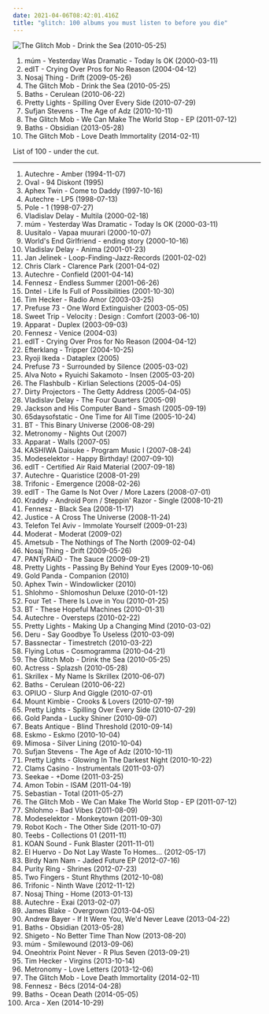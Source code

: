 ```yaml
---
date: 2021-04-06T08:42:01.416Z
title: "glitch: 100 albums you must listen to before you die"
---
```

![The Glitch Mob - Drink the Sea (2010-05-25)](http://coverartarchive.org/release/76e5d7ce-8051-4bb4-8aac-f248a4834114/18402662166-500.jpg "The Glitch Mob - Drink the Sea (2010-05-25)")
<ol class="albums">
<li data-cover="https://img.discogs.com/4A7pxX5IPWZyBTGjz_ivrmyVXi8=/fit-in/600x600/filters:strip_icc():format(jpeg):mode_rgb():quality(90)/discogs-images/R-28802-1300556819.jpeg.jpg" data-tags="ambient, glitch, electronica, post-rock" role="button">múm - Yesterday Was Dramatic - Today Is OK (2000-03-11)</li>
<li data-cover="http://coverartarchive.org/release/d38a0e2e-cf35-47ad-85ae-a87c4f321d3b/13298022685-500.jpg" data-tags="idm, glitch" role="button">edIT - Crying Over Pros for No Reason (2004-04-12)</li>
<li data-cover="http://coverartarchive.org/release/d1b46266-0c14-4e82-856a-4ce9e900fa06/23064993362-500.jpg" data-tags="idm, glitch-hop, electronic, glitch" role="button">Nosaj Thing - Drift (2009-05-26)</li>
<li data-cover="http://coverartarchive.org/release/76e5d7ce-8051-4bb4-8aac-f248a4834114/18402662166-500.jpg" data-tags="glitch, electronic" role="button">The Glitch Mob - Drink the Sea (2010-05-25)</li>
<li data-cover="http://coverartarchive.org/release/5ddd6650-d435-447d-8679-98a63ddaf637/3944000674-500.jpg" data-tags="electronic, downtempo, idm" role="button">Baths - Cerulean (2010-06-22)</li>
<li data-cover="http://coverartarchive.org/release/df4b1069-8b30-4ac5-86ff-99fe6f0e80b0/23256585874-500.jpg" data-tags="electronic, hip hop, experimental, funk, glitch, trip hop, instrumental hip-hop, wonky" role="button">Pretty Lights - Spilling Over Every Side (2010-07-29)</li>
<li data-cover="http://coverartarchive.org/release/2c80ce6d-a9de-4dac-8d2c-69b1df44c9c0/18661854773-500.jpg" data-tags="indie, art pop, electronic" role="button">Sufjan Stevens - The Age of Adz (2010-10-11)</li>
<li data-cover="http://coverartarchive.org/release/6bc86b31-424a-48bc-8156-4d9656bb5f30/2751813457-500.jpg" data-tags="electronic, indie, idm, glitch, glitch mob" role="button">The Glitch Mob - We Can Make The World Stop - EP (2011-07-12)</li>
<li data-cover="http://coverartarchive.org/release/f5aa8083-768e-495b-b7ce-0918cc9ff5d3/5445573385-500.jpg" data-tags="electronic, glitch" role="button">Baths - Obsidian (2013-05-28)</li>
<li data-cover="http://coverartarchive.org/release/1b6379fb-8b83-4d07-9375-854cc90ea1b3/21405595554-500.jpg" data-tags="dubstep, glitch" role="button">The Glitch Mob - Love Death Immortality (2014-02-11)</li>
</ol>
List of 100 - under the cut.
<!-- more -->

_________________

<ol class="albums">
<li data-cover="https://via.placeholder.com/450" data-tags="idm, ambient" role="button">
Autechre - Amber (1994-11-07)
</li>
<li data-cover="https://img.discogs.com/USp7-AAcr2XNFjJ3hgBHb-by6dg=/fit-in/600x536/filters:strip_icc():format(jpeg):mode_rgb():quality(90)/discogs-images/R-94241-1330767595.jpeg.jpg" data-tags="ambient, glitch" role="button">
Oval - 94 Diskont (1995)
</li>
<li data-cover="http://coverartarchive.org/release/32ad4a8c-cd44-3637-ac39-3479d7be8fb2/19702223299-500.jpg" data-tags="electronic, idm" role="button">
Aphex Twin - Come to Daddy (1997-10-16)
</li>
<li data-cover="https://via.placeholder.com/450" data-tags="idm" role="button">
Autechre - LP5 (1998-07-13)
</li>
<li data-cover="http://coverartarchive.org/release/743eb30e-6a5c-4fd7-a06e-656bfd63e0c7/4521983976-500.jpg" data-tags="glitch, dub, minimal techno" role="button">
Pole - 1 (1998-07-27)
</li>
<li data-cover="http://coverartarchive.org/release/5e4df9cd-8d47-30ee-8dd0-ac9bf6222ddf/10342361630-500.jpg" data-tags="electronic, glitch, minimal" role="button">
Vladislav Delay - Multila (2000-02-18)
</li>
<li data-cover="https://img.discogs.com/4A7pxX5IPWZyBTGjz_ivrmyVXi8=/fit-in/600x600/filters:strip_icc():format(jpeg):mode_rgb():quality(90)/discogs-images/R-28802-1300556819.jpeg.jpg" data-tags="ambient, glitch, electronica, post-rock" role="button">
múm - Yesterday Was Dramatic - Today Is OK (2000-03-11)
</li>
<li data-cover="http://coverartarchive.org/release/d6e0508a-98ee-4b11-86e3-951d8ef77480/19860844363-500.jpg" data-tags="electronica, experimental, minimal, glitch, basic channel, listen, luomo, uusitalo, vladislav delay, nice nait, swayzak, moje nice, vladel" role="button">
Uusitalo - Vapaa muurari (2000-10-07)
</li>
<li data-cover="http://coverartarchive.org/release/0a0f094c-d000-4b5c-be75-9b21b239f500/4855545791-500.jpg" data-tags="electronic, ambient, japanese, experimental, glitch" role="button">
World's End Girlfriend - ending story (2000-10-16)
</li>
<li data-cover="http://coverartarchive.org/release/bd48ced5-49ae-4bf9-9cab-f5e0d7bea395/17569790398-500.jpg" data-tags="electronic, glitch, basic channel, sleep, 00s, mille plateaux, over twenty minutes, why why why are you so good, emusic saved for later, 2000-luvun elektroniset klassikot" role="button">
Vladislav Delay - Anima (2001-01-23)
</li>
<li data-cover="http://coverartarchive.org/release/0a037803-a0b2-4c0a-9364-6371b92c48c7/21363890402-500.jpg" data-tags="minimal, glitch" role="button">
Jan Jelinek - Loop-Finding-Jazz-Records (2001-02-02)
</li>
<li data-cover="https://via.placeholder.com/450" data-tags="idm, glitch" role="button">
Chris Clark - Clarence Park (2001-04-02)
</li>
<li data-cover="http://coverartarchive.org/release/5c83d579-c302-30fa-93c5-1a2c7144bd3a/7890623689-500.jpg" data-tags="idm" role="button">
Autechre - Confield (2001-04-14)
</li>
<li data-cover="http://coverartarchive.org/release/36427a64-ec18-4742-9356-c2e74ade62c4/21148358115-500.jpg" data-tags="ambient, experimental, glitch" role="button">
Fennesz - Endless Summer (2001-06-26)
</li>
<li data-cover="https://via.placeholder.com/450" data-tags="idm, indietronica" role="button">
Dntel - Life Is Full of Possibilities (2001-10-30)
</li>
<li data-cover="http://coverartarchive.org/release/444bf23a-1808-4b24-85f5-be36c440a296/17571311348-500.jpg" data-tags="ambient, drone" role="button">
Tim Hecker - Radio Amor (2003-03-25)
</li>
<li data-cover="http://coverartarchive.org/release/3e859617-bdd3-4274-b305-431dbe031b54/2563481490-500.jpg" data-tags="electronic" role="button">
Prefuse 73 - One Word Extinguisher (2003-05-05)
</li>
<li data-cover="http://coverartarchive.org/release/3cefa359-a572-4bc8-b7c3-e69a542bc5e2/11186061534-500.jpg" data-tags="shoegaze, idm, glitch" role="button">
Sweet Trip - Velocity : Design : Comfort (2003-06-10)
</li>
<li data-cover="http://coverartarchive.org/release/a99b7ed9-58ca-4f67-8e89-e2f05aac907e/3551340626-500.jpg" data-tags="idm, electronic" role="button">
Apparat - Duplex (2003-09-03)
</li>
<li data-cover="https://via.placeholder.com/450" data-tags="ambient, glitch" role="button">
Fennesz - Venice (2004-03)
</li>
<li data-cover="http://coverartarchive.org/release/d38a0e2e-cf35-47ad-85ae-a87c4f321d3b/13298022685-500.jpg" data-tags="idm, glitch" role="button">
edIT - Crying Over Pros for No Reason (2004-04-12)
</li>
<li data-cover="https://img.discogs.com/xh711CJOlWSPk9O-Jju1XAL98qs=/fit-in/600x513/filters:strip_icc():format(jpeg):mode_rgb():quality(90)/discogs-images/R-467110-1117802145.jpg.jpg" data-tags="post-rock, electronic" role="button">
Efterklang - Tripper (2004-10-25)
</li>
<li data-cover="http://coverartarchive.org/release/4f568e8c-626d-45a6-95c2-10b2de564239/6456816413-500.jpg" data-tags="glitch" role="button">
Ryoji Ikeda - Dataplex (2005)
</li>
<li data-cover="http://coverartarchive.org/release/2617e49c-afa6-4a3c-a753-60a2138797c4/2563521384-500.jpg" data-tags="hip hop, idm" role="button">
Prefuse 73 - Surrounded by Silence (2005-03-02)
</li>
<li data-cover="http://coverartarchive.org/release/c1c6fd72-ca46-496e-9688-a8891bc9aca5/13252083985-500.jpg" data-tags="ambient, electronica" role="button">
Alva Noto + Ryuichi Sakamoto - Insen (2005-03-20)
</li>
<li data-cover="http://coverartarchive.org/release/9537e3a9-567f-445b-ad4c-145b282764de/6484407423-500.jpg" data-tags="idm" role="button">
The Flashbulb - Kirlian Selections (2005-04-05)
</li>
<li data-cover="http://coverartarchive.org/release/02db3e35-5816-415e-aa09-1f9c2f348269/6348375283-500.jpg" data-tags="indie, alternative, experimental, strange, glitch, hand claps, tropical, otherworldly, arty, alienation, whos got the clap, glitch opera, skittish, eastern tonality, intentional skipping, testing 1-2-3" role="button">
Dirty Projectors - The Getty Address (2005-04-05)
</li>
<li data-cover="http://coverartarchive.org/release/c88b62ac-0033-473f-a410-eca33c76d67d/19860870110-500.jpg" data-tags="ambient, glitch" role="button">
Vladislav Delay - The Four Quarters (2005-09)
</li>
<li data-cover="https://img.discogs.com/n6RxQIreY_P_N3D2pi38CmQNLmU=/fit-in/600x450/filters:strip_icc():format(jpeg):mode_rgb():quality(90)/discogs-images/R-15454907-1591804356-3077.jpeg.jpg" data-tags="warp, idm, glitch" role="button">
Jackson and His Computer Band - Smash (2005-09-19)
</li>
<li data-cover="http://coverartarchive.org/release/a41e4735-76af-4ee3-aa0f-1d12eda2bf25/2737978532-500.jpg" data-tags="post-rock" role="button">
65daysofstatic - One Time for All Time (2005-10-24)
</li>
<li data-cover="http://coverartarchive.org/release/adff4c98-9914-4715-a675-9b61de4bd294/11700606085-500.jpg" data-tags="ambient" role="button">
BT - This Binary Universe (2006-08-29)
</li>
<li data-cover="http://coverartarchive.org/release/05fe737d-09f8-4dd1-8e9f-2f45329a801a/2094785277-500.jpg" data-tags="electronic" role="button">
Metronomy - Nights Out (2007)
</li>
<li data-cover="https://via.placeholder.com/450" data-tags="idm, electronica" role="button">
Apparat - Walls (2007-05)
</li>
<li data-cover="http://coverartarchive.org/release/ead00f57-fba2-43f7-acba-99491acac9b6/11036616878-500.jpg" data-tags="electronic, glitch" role="button">
KASHIWA Daisuke - Program Music I (2007-08-24)
</li>
<li data-cover="http://coverartarchive.org/release/33570167-89d3-4084-bb4c-8a90cd0926de/16068681602-500.jpg" data-tags="electronic, idm, fun" role="button">
Modeselektor - Happy Birthday! (2007-09-10)
</li>
<li data-cover="http://coverartarchive.org/release/c70c8b80-7d09-4825-a65f-0d7e51f04507/3281018006-500.jpg" data-tags="idm, glitch, glitch-hop" role="button">
edIT - Certified Air Raid Material (2007-09-18)
</li>
<li data-cover="http://coverartarchive.org/release/dd554851-acbd-31c8-8bf1-61a297e55fb7/3653298333-500.jpg" data-tags="idm" role="button">
Autechre - Quaristice (2008-01-29)
</li>
<li data-cover="http://coverartarchive.org/release/9a463b8a-c900-4385-8c90-0f2124dfd7b9/14794004592-500.jpg" data-tags="glitch" role="button">
Trifonic - Emergence (2008-02-26)
</li>
<li data-cover="http://coverartarchive.org/release/b533d037-d20c-4964-91e7-bed3bbe8d250/10497390895-500.jpg" data-tags="hip hop, idm, glitch, glitch-hop" role="button">
edIT - The Game Is Not Over / More Lazers (2008-07-01)
</li>
<li data-cover="http://coverartarchive.org/release/e1fdc581-6f03-46a1-ac5a-cc18dfff1374/5428348641-500.jpg" data-tags="glitch-hop" role="button">
Kraddy - Android Porn / Steppin' Razor - Single (2008-10-21)
</li>
<li data-cover="http://coverartarchive.org/release/464754ba-f0f7-42f0-9113-696bab1c6b18/14633076697-500.jpg" data-tags="ambient" role="button">
Fennesz - Black Sea (2008-11-17)
</li>
<li data-cover="http://coverartarchive.org/release/15e3739f-e713-4a5f-884a-d95596c3fa1f/18417383878-500.jpg" data-tags="electronic, dance" role="button">
Justice - A Cross The Universe (2008-11-24)
</li>
<li data-cover="http://coverartarchive.org/release/020caa02-e428-4c45-99f3-52a47a1466e7/5962732537-500.jpg" data-tags="idm, electronica" role="button">
Telefon Tel Aviv - Immolate Yourself (2009-01-23)
</li>
<li data-cover="http://coverartarchive.org/release/e74b4ee5-8c1e-44fd-89ca-e680dd568711/1655559415-500.jpg" data-tags="techno, idm" role="button">
Moderat - Moderat (2009-02)
</li>
<li data-cover="https://via.placeholder.com/450" data-tags="idm, ambient, glitch, experimental" role="button">
Ametsub - The Nothings of The North (2009-02-04)
</li>
<li data-cover="http://coverartarchive.org/release/d1b46266-0c14-4e82-856a-4ce9e900fa06/23064993362-500.jpg" data-tags="idm, glitch-hop, electronic, glitch" role="button">
Nosaj Thing - Drift (2009-05-26)
</li>
<li data-cover="http://coverartarchive.org/release/34ddc83f-e1c2-40ea-8c87-0bc1d6ab4e34/5073213622-500.jpg" data-tags="dubstep, dubstep idm, dj hiptronic" role="button">
PANTyRAiD - The Sauce (2009-09-21)
</li>
<li data-cover="http://coverartarchive.org/release/f55bda5f-60d7-468c-ae1a-fe7bf8067733/2402658762-500.jpg" data-tags="electronic, glitch" role="button">
Pretty Lights - Passing By Behind Your Eyes (2009-10-06)
</li>
<li data-cover="http://coverartarchive.org/release/737440f5-cbc0-42d8-beee-80df466ba243/4349788513-500.jpg" data-tags="glitch, experimental, idm" role="button">
Gold Panda - Companion (2010)
</li>
<li data-cover="https://img.discogs.com/eCOpfxGhvdeed_47XS5gu28Gzno=/fit-in/350x600/filters:strip_icc():format(jpeg):mode_rgb():quality(90)/discogs-images/R-76375-1224235030.jpeg.jpg" data-tags="idm, electronic" role="button">
Aphex Twin - Windowlicker (2010)
</li>
<li data-cover="https://img.discogs.com/SBBt9p9xSlL_WTUZBykKTZY-glY=/fit-in/600x600/filters:strip_icc():format(jpeg):mode_rgb():quality(90)/discogs-images/R-2087962-1263300022.jpeg.jpg" data-tags="instrumental, experimental, downtempo, electro, glitch" role="button">
Shlohmo - Shlomoshun Deluxe (2010-01-12)
</li>
<li data-cover="http://coverartarchive.org/release/8b2abdde-9acb-44dd-84de-42592224123a/21122160818-500.jpg" data-tags="idm, electronic" role="button">
Four Tet - There Is Love in You (2010-01-25)
</li>
<li data-cover="https://via.placeholder.com/450" data-tags="progressive house, glitch" role="button">
BT - These Hopeful Machines (2010-01-31)
</li>
<li data-cover="https://via.placeholder.com/450" data-tags="idm" role="button">
Autechre - Oversteps (2010-02-22)
</li>
<li data-cover="http://coverartarchive.org/release/f3a962e3-0c46-4c3a-aeb9-a8efa29b4d51/1766802436-500.jpg" data-tags="electronic" role="button">
Pretty Lights - Making Up a Changing Mind (2010-03-02)
</li>
<li data-cover="https://img.discogs.com/ujy_Z4rPIjTCLJp6ZfsaU00QGV8=/fit-in/600x600/filters:strip_icc():format(jpeg):mode_rgb():quality(90)/discogs-images/R-2166288-1267583927.jpeg.jpg" data-tags="electronic, experimental, idm, glitch, ambient" role="button">
Deru - Say Goodbye To Useless (2010-03-09)
</li>
<li data-cover="http://coverartarchive.org/release/5c909de1-7a64-47d5-8ede-d3b5687e8656/7152942508-500.jpg" data-tags="dubstep" role="button">
Bassnectar - Timestretch (2010-03-22)
</li>
<li data-cover="http://coverartarchive.org/release/7369257e-2346-4fe6-8810-c92c409d6671/2454875002-500.jpg" data-tags="idm" role="button">
Flying Lotus - Cosmogramma (2010-04-21)
</li>
<li data-cover="http://coverartarchive.org/release/76e5d7ce-8051-4bb4-8aac-f248a4834114/18402662166-500.jpg" data-tags="glitch, electronic" role="button">
The Glitch Mob - Drink the Sea (2010-05-25)
</li>
<li data-cover="https://img.discogs.com/QUHpmK4R_P7sftn3KHppBK8vLm8=/fit-in/600x567/filters:strip_icc():format(jpeg):mode_rgb():quality(90)/discogs-images/R-2300524-1494626974-2948.jpeg.jpg" data-tags="techno" role="button">
Actress - Splazsh (2010-05-28)
</li>
<li data-cover="http://coverartarchive.org/release/607fad5d-1010-42b5-a18a-01f3eef6b81b/5607683561-500.jpg" data-tags="dubstep, dance, electro" role="button">
Skrillex - My Name Is Skrillex (2010-06-07)
</li>
<li data-cover="http://coverartarchive.org/release/5ddd6650-d435-447d-8679-98a63ddaf637/3944000674-500.jpg" data-tags="electronic, downtempo, idm" role="button">
Baths - Cerulean (2010-06-22)
</li>
<li data-cover="http://coverartarchive.org/release/ed08e6b3-1c4a-4441-a1c1-d111f477d2a4/7741978584-500.jpg" data-tags="glitch" role="button">
OPIUO - Slurp And Giggle (2010-07-01)
</li>
<li data-cover="http://coverartarchive.org/release/c90ec1ef-cdaf-3b2c-b8eb-a823514e1757/4644031052-500.jpg" data-tags="dubstep, ambient" role="button">
Mount Kimbie - Crooks & Lovers (2010-07-19)
</li>
<li data-cover="http://coverartarchive.org/release/df4b1069-8b30-4ac5-86ff-99fe6f0e80b0/23256585874-500.jpg" data-tags="electronic, hip hop, experimental, funk, glitch, trip hop, instrumental hip-hop, wonky" role="button">
Pretty Lights - Spilling Over Every Side (2010-07-29)
</li>
<li data-cover="http://coverartarchive.org/release/66450c0a-f538-3a84-ab0a-3b486b7b25a0/9747625803-500.jpg" data-tags="idm" role="button">
Gold Panda - Lucky Shiner (2010-09-07)
</li>
<li data-cover="https://via.placeholder.com/450" data-tags="dubstep" role="button">
Beats Antique - Blind Threshold (2010-09-14)
</li>
<li data-cover="http://coverartarchive.org/release/950b3c72-e447-4b73-968a-a42fb4cd2aa1/3410361482-500.jpg" data-tags="glitch, downtempo" role="button">
Eskmo - Eskmo (2010-10-04)
</li>
<li data-cover="https://img.discogs.com/N4aDP_FqRKMnSwtwrRCL5mR8Whc=/fit-in/360x360/filters:strip_icc():format(jpeg):mode_rgb():quality(90)/discogs-images/R-2479285-1286304845.jpeg.jpg" data-tags="dubstep, glitch, drum n bass, get it, 08-great" role="button">
Mimosa - Silver Lining (2010-10-04)
</li>
<li data-cover="http://coverartarchive.org/release/2c80ce6d-a9de-4dac-8d2c-69b1df44c9c0/18661854773-500.jpg" data-tags="indie, art pop, electronic" role="button">
Sufjan Stevens - The Age of Adz (2010-10-11)
</li>
<li data-cover="http://coverartarchive.org/release/58735be6-4372-4191-8fe0-f49cb2442456/3596366369-500.jpg" data-tags="electronic" role="button">
Pretty Lights - Glowing In The Darkest Night (2010-10-22)
</li>
<li data-cover="http://coverartarchive.org/release/42e7831c-d414-438e-9343-80c5c21e79ea/4364264319-500.jpg" data-tags="instrumental hip-hop" role="button">
Clams Casino - Instrumentals (2011-03-07)
</li>
<li data-cover="http://coverartarchive.org/release/a74bf01b-a7ed-44dd-afe9-33a15410d135/5181602986-500.jpg" data-tags="glitch" role="button">
Seekae - +Dome (2011-03-25)
</li>
<li data-cover="http://coverartarchive.org/release/d3264e30-5a8f-4522-a8e3-41afa62846fd/7923895295-500.jpg" data-tags="experimental, electronic, dubstep" role="button">
Amon Tobin - ISAM (2011-04-19)
</li>
<li data-cover="http://coverartarchive.org/release/d1cec1bf-0ae2-47a6-a7a7-16a13b1fd397/7750374142-500.jpg" data-tags="electronic, house" role="button">
Sebastian - Total (2011-05-27)
</li>
<li data-cover="http://coverartarchive.org/release/6bc86b31-424a-48bc-8156-4d9656bb5f30/2751813457-500.jpg" data-tags="electronic, indie, idm, glitch, glitch mob" role="button">
The Glitch Mob - We Can Make The World Stop - EP (2011-07-12)
</li>
<li data-cover="http://coverartarchive.org/release/b9e7127a-a18e-4b9e-8e9e-94f22d6d9b70/4524583924-500.jpg" data-tags="ambient, idm, wonky" role="button">
Shlohmo - Bad Vibes (2011-08-09)
</li>
<li data-cover="http://coverartarchive.org/release/313362c0-0f9f-4559-8337-8daf9a640d56/5275367063-500.jpg" data-tags="idm, experimental, techno" role="button">
Modeselektor - Monkeytown (2011-09-30)
</li>
<li data-cover="http://coverartarchive.org/release/d1c43979-3a52-458f-9234-43d2f4e2edfd/8941447212-500.jpg" data-tags="ambient, dubstep, glitch, nachts, project mooncircle, venedig2011" role="button">
Robot Koch - The Other Side (2011-10-07)
</li>
<li data-cover="http://coverartarchive.org/release/89f51200-42d8-4799-b406-2decf1079f38/6924371401-500.jpg" data-tags="brainfeeder" role="button">
Teebs - Collections 01 (2011-11)
</li>
<li data-cover="http://coverartarchive.org/release/123de29d-4e0e-481a-9152-cde92e8e031c/4560186522-500.jpg" data-tags="glitch hop" role="button">
KOAN Sound - Funk Blaster (2011-11-01)
</li>
<li data-cover="http://coverartarchive.org/release/8c4297a3-0f5e-460a-b809-119a86097fcb/5370281904-500.jpg" data-tags="electronic" role="button">
El Huervo - Do Not Lay Waste To Homes... (2012-05-17)
</li>
<li data-cover="http://coverartarchive.org/release/b7d834cb-040a-48ca-8dbc-298d8cee2183/1553355103-500.jpg" data-tags="hip hop, dubstep, glitch, drum n bass, time, electronic superhighway, owsla" role="button">
Birdy Nam Nam - Jaded Future EP (2012-07-16)
</li>
<li data-cover="http://coverartarchive.org/release/3148628c-f648-45c0-95ea-b03dc0716e99/1568868601-500.jpg" data-tags="synthpop" role="button">
Purity Ring - Shrines (2012-07-23)
</li>
<li data-cover="https://img.discogs.com/P7fJyenTcCNPcYnDEQGfRqqVff4=/fit-in/600x600/filters:strip_icc():format(jpeg):mode_rgb():quality(90)/discogs-images/R-3883393-1348867217-4288.jpeg.jpg" data-tags="electronic, idm, glitch" role="button">
Two Fingers - Stunt Rhythms (2012-10-08)
</li>
<li data-cover="http://coverartarchive.org/release/8bc920d5-b0e6-4982-8c63-9301140efd7d/3668346734-500.jpg" data-tags="glitch, idm" role="button">
Trifonic - Ninth Wave (2012-11-12)
</li>
<li data-cover="http://coverartarchive.org/release/cf4b4cdf-8075-4c65-8f68-2fcb8205358a/2972776464-500.jpg" data-tags="glitch, 10s" role="button">
Nosaj Thing - Home (2013-01-13)
</li>
<li data-cover="https://img.discogs.com/2rgfaXtNTU6aFUpNMynr5IuH_vY=/fit-in/600x535/filters:strip_icc():format(jpeg):mode_rgb():quality(90)/discogs-images/R-4457622-1365580080-5301.jpeg.jpg" data-tags="idm" role="button">
Autechre - Exai (2013-02-07)
</li>
<li data-cover="https://img.discogs.com/Fc3zWW02lcBDhoIb7F0GNqH6Cpk=/fit-in/600x599/filters:strip_icc():format(jpeg):mode_rgb():quality(90)/discogs-images/R-4468927-1462915153-5331.jpeg.jpg" data-tags="electronic, soul" role="button">
James Blake - Overgrown (2013-04-05)
</li>
<li data-cover="http://coverartarchive.org/release/32b4424d-f1e9-4f7a-89d8-eed95ac61486/3912502614-500.jpg" data-tags="electronic, ambient, downtempo, idm, glitch" role="button">
Andrew Bayer - If It Were You, We'd Never Leave (2013-04-22)
</li>
<li data-cover="http://coverartarchive.org/release/f5aa8083-768e-495b-b7ce-0918cc9ff5d3/5445573385-500.jpg" data-tags="electronic, glitch" role="button">
Baths - Obsidian (2013-05-28)
</li>
<li data-cover="http://coverartarchive.org/release/142942c3-66c2-4bc1-9465-890da8242e75/4517402719-500.jpg" data-tags="idm, downtempo" role="button">
Shigeto - No Better Time Than Now (2013-08-20)
</li>
<li data-cover="http://coverartarchive.org/release/81ce3a91-91b7-40cf-8f33-966dd7322adf/5069250166-500.jpg" data-tags="electronic" role="button">
múm - Smilewound (2013-09-06)
</li>
<li data-cover="https://img.discogs.com/_2BvjrSWfL8dF0dUB9ozs2G-HqE=/fit-in/500x496/filters:strip_icc():format(jpeg):mode_rgb():quality(90)/discogs-images/R-5944567-1406999137-4548.jpeg.jpg" data-tags="vaporwave, electronic" role="button">
Oneohtrix Point Never - R Plus Seven (2013-09-21)
</li>
<li data-cover="http://coverartarchive.org/release/e734d1be-223c-421a-8481-c01aee4f7ea2/27727431963-500.jpg" data-tags="ambient" role="button">
Tim Hecker - Virgins (2013-10-14)
</li>
<li data-cover="http://coverartarchive.org/release/5adeb0cd-f15c-447c-82a4-2d6fb5279436/6728311268-500.jpg" data-tags="indie pop, british" role="button">
Metronomy - Love Letters (2013-12-06)
</li>
<li data-cover="http://coverartarchive.org/release/1b6379fb-8b83-4d07-9375-854cc90ea1b3/21405595554-500.jpg" data-tags="dubstep, glitch" role="button">
The Glitch Mob - Love Death Immortality (2014-02-11)
</li>
<li data-cover="http://coverartarchive.org/release/3b98ce05-db97-4a5c-b3db-586c6f2b458a/21582207534-500.jpg" data-tags="glitch" role="button">
Fennesz - Bécs (2014-04-28)
</li>
<li data-cover="http://coverartarchive.org/release/56ce8556-c0f9-4d8d-85a6-d873e9d4cec1/13225929306-500.jpg" data-tags="electronic, glitch" role="button">
Baths - Ocean Death (2014-05-05)
</li>
<li data-cover="http://coverartarchive.org/release/54471c6f-f3be-4c52-9868-6a253afc0185/11060604035-500.jpg" data-tags="experimental, idm, glitch" role="button">
Arca - Xen (2014-10-29)
</li>
</ol>